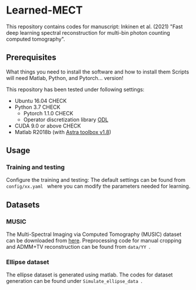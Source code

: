 # Learned-MECT
This repository contains codes for manuscript: 
Inkinen et al. (2021) "Fast deep learning spectral reconstruction for multi-bin photon counting computed tomography".



## Prerequisites
What things you need to install the software and how to install them
Scripts will need Matlab, Python, and Pytorch... version!

This repository has been tested under following settings:
- Ubuntu  16.04 CHECK
- Python 3.7 CHECK
  - Pytorch 1.1.0 CHECK
  -  Operator discretization library [ODL](https://odlgroup.github.io/odl/) 
- CUDA 9.0 or above CHECK
- Matlab R2018b (with [Astra toolbox v1.8](https://www.astra-toolbox.com/))

## Usage 
### Training and testing
Configure the training and testing: The default settings can be found from ```config/xx.yaml ``` where you can modify the parameters needed for learning. 


## Datasets 
### MUSIC
The Multi-Spectral Imaging via Computed Tomography (MUSIC) dataset can be downloaded from [here](http://easi-cil.compute.dtu.dk/index.php/datasets/music/).
Preprocessing code for manual cropping and ADMM+TV reconstruction can be found from ```data/YY ```.

### Ellipse dataset
The ellipse dataset is generated using matlab. The codes for dataset generation can be found under  ```Simulate_ellipse_data ```.

